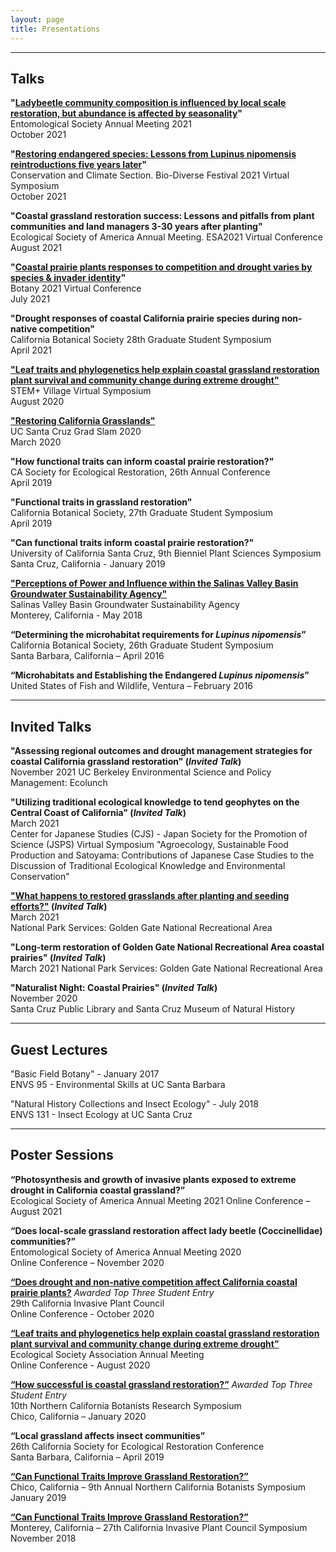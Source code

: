 ```yaml
---
layout: page
title: Presentations
---
```

--------------------
## Talks
**"[Ladybeetle community composition is influenced by local scale restoration, but abundance is affected by seasonality](https://youtu.be/ofUoIvD-tYw)"**  
Entomological Society Annual Meeting 2021  
October 2021  

**"[Restoring endangered species: Lessons from Lupinus nipomensis reintroductions five years later](https://youtu.be/Z7-r-8f7i-I)"**  
Conservation and Climate Section. Bio-Diverse Festival 2021 Virtual Symposium  
October 2021   

**"Coastal grassland restoration success: Lessons and pitfalls from plant communities and land managers 3-30 years after planting"**  
Ecological Society of America Annual Meeting. ESA2021 Virtual Conference  
August 2021  

**"[Coastal prairie plants responses to competition and drought varies by species & invader identity](https://www.youtube.com/watch?v=wgc4DcGCtu0)"**  
Botany 2021 Virtual Conference  
July 2021  

**"Drought responses of coastal California prairie species during non-native competition"**  
California Botanical Society 28th Graduate Student Symposium  
April 2021  

**["Leaf traits and phylogenetics help explain coastal grassland restoration plant survival and community change during extreme drought"](https://youtu.be/dZgtgLgiHz4)**  
STEM+ Village Virtual Symposium  
August 2020  

**["Restoring California Grasslands"](https://youtu.be/TFtuxyul_-s)**  
UC Santa Cruz Grad Slam 2020  
March 2020

**"How functional traits can inform coastal prairie restoration?"**  
CA Society for Ecological Restoration, 26th Annual Conference  
April 2019  

**"Functional traits in grassland restoration"**  
California Botanical Society, 27th Graduate Student Symposium  
April 2019 

**"Can functional traits inform coastal prairie restoration?"**                                                                         
University of California Santa Cruz, 9th Bienniel Plant Sciences Symposium                                 
Santa Cruz, California - January 2019

**["Perceptions of Power and Influence within the Salinas Valley Basin Groundwater Sustainability Agency"](https://cpb-us-e1.wpmucdn.com/sites.ucsc.edu/dist/e/483/files/2018/06/Final-Project-Presentation-279hr8u.pdf)**                              
Salinas Valley Basin Groundwater Sustainability Agency                                                                           
Monterey, California - May 2018

**“Determining the microhabitat requirements for *Lupinus nipomensis*”**          
California Botanical Society, 26th Graduate Student Symposium       
Santa Barbara, California – April 2016 

**“Microhabitats and Establishing the Endangered *Lupinus nipomensis*”**         
United States of Fish and Wildlife, Ventura – February 2016


--------------------
## Invited Talks 
**"Assessing regional outcomes and drought management strategies for coastal California grassland restoration" (*Invited Talk*)**  
November 2021 
UC Berkeley Environmental Science and Policy Management: Ecolunch 

**"Utilizing traditional ecological knowledge to tend geophytes on the Central Coast of California" (*Invited Talk*)**  
March 2021  
Center for Japanese Studies (CJS) - Japan Society for the Promotion of Science (JSPS) 
Virtual Symposium "Agroecology, Sustainable Food Production and Satoyama: 
Contributions of Japanese Case Studies to the Discussion of Traditional 
Ecological Knowledge and Environmental Conservation" 

**["What happens to restored grasslands after planting and seeding efforts?"](https://www.youtube.com/watch?v=aAjeW0VM0gg&list=PL8rW4MwMEcUnzNN4GUIDKIf8Ez9NtSRid&index=2) (*Invited Talk*)**  
March 2021  
National Park Services: Golden Gate National Recreational Area

**"Long-term restoration of Golden Gate National Recreational Area coastal prairies" (*Invited Talk*)**  
March 2021
National Park Services: Golden Gate National Recreational Area

**"Naturalist Night: Coastal Prairies" (*Invited Talk*)**  
November 2020  
Santa Cruz Public Library and Santa Cruz Museum of Natural History  


--------------------
## Guest Lectures

"Basic Field Botany" - January 2017  
ENVS 95 - Environmental Skills at UC Santa Barbara

"Natural History Collections and Insect Ecology" - July 2018  
ENVS 131 - Insect Ecology at UC Santa Cruz


--------------------
## Poster Sessions
**“Photosynthesis and growth of invasive plants exposed to extreme drought in California coastal grassland?”**  
Ecological Society of America Annual Meeting 2021 
Online Conference – August 2021

**“Does local-scale grassland restoration affect lady beetle (Coccinellidae) communities?”**  
Entomological Society of America Annual Meeting 2020   
Online Conference – November 2020

**[“Does drought and non-native competition affect California coastal prairie plants?](https://www.researchgate.net/deref/http%3A%2F%2Fdx.doi.org%2F10.13140%2FRG.2.2.34337.84329?_sg%5B0%5D=3uB10nmDg7FDOAe9K1n9KuQ5mHM_FWZCJ_JVBEQJ1VumXh4xcVahGnCjNUyB2YTV5n3oRWN4kQTbC5aQvgF6ffm5OA.x8sQqfkU7nm8jo0O5QTfx6DF5gKTCkHE3sjMArR9icVWSisZHf9YMjEK-Hm9wHhSMHHBjgqkz1hdww2wuRe5Yw)** *Awarded Top Three Student Entry*  
29th California Invasive Plant Council    
Online Conference - October 2020 

**[“Leaf traits and phylogenetics help explain coastal grassland restoration plant survival and community change during extreme drought”](https://www.researchgate.net/deref/http%3A%2F%2Fdx.doi.org%2F10.13140%2FRG.2.2.28095.74407?_sg%5B0%5D=NVyTXskUAy9WInyBf1fgriT16v9m4jJ7ZKeQiLXPme6VUtbtf0kAe-fqJGBqn3wCK4f-grmI5kzJ3zt_bnsrFyJjpw.-Qr1D7uvTXHSHsy2_d7OSBriICqO8gZ8s21rE4qaSDN1WaOXMVuI3-oD6bctnlMr53-9KOIPmIvpaDPaqW6-Xw)**  
Ecological Society Association Annual Meeting  
Online Conference - August 2020  

**[“How successful is coastal grassland restoration?”](https://www.researchgate.net/deref/http%3A%2F%2Fdx.doi.org%2F10.13140%2FRG.2.2.12996.24968?_sg%5B0%5D=7ulXLOkd4vNNM1awS0khyhDz-vk5uwcpSTBz_wUQMyzZzTilwqDJoLp8GQgsiMDG3eTncliEb0ES10FA94SWSdgmKA.z7spsbrlWnsJCWT2m8_qAfORJDvH5MqVk0QnR1Zz4XqN7_35OPv665kFkv0wCbRC_lCLi5KtpEfsHfOGqIWISg)** *Awarded Top Three Student Entry*  
10th Northern California Botanists Research Symposium  
Chico, California – January 2020  

**“Local grassland affects insect communities”**  
26th California Society for Ecological Restoration Conference  
Santa Barbara, California – April 2019

**[“Can Functional Traits Improve Grassland Restoration?”](http://www.norcalbotanists.org/files/NCB_2019_Poster15_LuongJ.pdf)**                
Chico, California – 9th Annual Northern California Botanists Symposium                                        
January 2019

**[“Can Functional Traits Improve Grassland Restoration?”](https://www.researchgate.net/deref/http%3A%2F%2Fdx.doi.org%2F10.13140%2FRG.2.2.12996.24968?_sg%5B0%5D=7ulXLOkd4vNNM1awS0khyhDz-vk5uwcpSTBz_wUQMyzZzTilwqDJoLp8GQgsiMDG3eTncliEb0ES10FA94SWSdgmKA.z7spsbrlWnsJCWT2m8_qAfORJDvH5MqVk0QnR1Zz4XqN7_35OPv665kFkv0wCbRC_lCLi5KtpEfsHfOGqIWISg)**                                      
Monterey, California – 27th California Invasive Plant Council Symposium                    
November 2018
